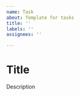```yaml
---
name: Task
about: Template for tasks
title: ''
labels: ''
assignees: ''

---
```


# Title

Description
